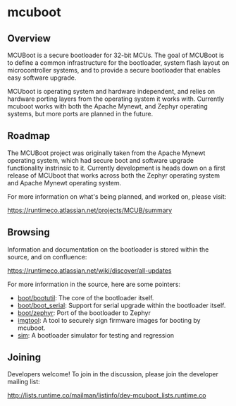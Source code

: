 # mcuboot

## Overview

MCUBoot is a secure bootloader for 32-bit MCUs.   The goal of MCUBoot is to 
define a common infrastructure for the bootloader, system flash layout on 
microcontroller systems, and to provide a secure bootloader that enables 
easy software upgrade.

MCUboot is operating system and hardware independent, and relies on 
hardware porting layers from the operating system it works with.  Currently
mcuboot works with both the Apache Mynewt, and Zephyr operating systems, but
more ports are planned in the future.

## Roadmap

The MCUBoot project was originally taken from the Apache Mynewt operating system,
which had secure boot and software upgrade functionality instrinsic to it.  Currently
development is heads down on a first release of MCUboot that works across both the 
Zephyr operating system and Apache Mynewt operating system.

For more information on what's being planned, and worked on, please visit: 

https://runtimeco.atlassian.net/projects/MCUB/summary

## Browsing 

Information and documentation on the bootloader is stored within the source, and on confluence:

https://runtimeco.atlassian.net/wiki/discover/all-updates

For more information in the source, here are some pointers: 

- [boot/bootutil](https://github.com/runtimeco/mcuboot/tree/master/boot/bootutil): The core of the bootloader itself.
- [boot/boot\_serial](https://github.com/runtimeco/mcuboot/tree/master/boot/boot_serial): Support for serial upgrade within the bootloader itself.
- [boot/zephyr](https://github.com/runtimeco/mcuboot/tree/master/boot/zephyr): Port of the bootloader to Zephyr
- [imgtool](https://github.com/runtimeco/mcuboot/tree/master/imgtool): A tool to securely sign firmware images for booting by mcuboot.
- [sim](https://github.com/runtimeco/mcuboot/tree/master/sim): A bootloader simulator for testing and regression

## Joining 

Developers welcome!  To join in the discussion, please join the developer mailing list: 

http://lists.runtime.co/mailman/listinfo/dev-mcuboot_lists.runtime.co
